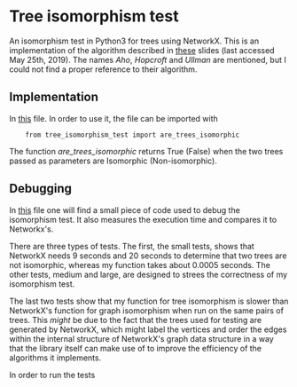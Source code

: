 # Tree isomorphism test

An isomorphism test in Python3 for trees using NetworkX. This is an implementation of the algorithm described in
[these](https://logic.pdmi.ras.ru/~smal/files/smal_jass08_slides.pdf) slides (last accessed May 25th, 2019).
The names _Aho_, _Hopcroft_ and _Ullman_ are mentioned, but I could not find a proper reference to their
algorithm.

## Implementation

In [this](https://github.com/lluisalemanypuig/tree-isomorphism-test/blob/master/tree_isomorphism_test.py?ts=4) file.
In order to use it, the file can be imported with

        from tree_isomorphism_test import are_trees_isomorphic

The function _are_trees_isomorphic_ returns True (False) when the two trees passed as parameters are Isomorphic
(Non-isomorphic).

## Debugging

In [this](https://github.com/lluisalemanypuig/tree-isomorphism-test/blob/master/debug.py?ts=4) file one will find a
small piece of code used to debug the isomorphism test. It also measures the execution time and compares it to Networkx's.

There are three types of tests. The first, the small tests, shows that NetworkX needs 9 seconds and 20 seconds
to determine that two trees are not isomorphic, whereas my function takes about 0.0005 seconds. The other tests,
medium and large, are designed to strees the correctness of my isomorphism test.

The last two tests show that my function for tree isomorphism is slower than NetworkX's function for graph isomorphism
when run on the same pairs of trees. This _might_ be due to the fact that the trees used for testing are generated
by NetworkX, which might label the vertices and order the edges within the internal structure of NetworkX's graph data
structure in a way that the library itself can make use of to improve the efficiency of the algorithms it implements.

In order to run the tests
